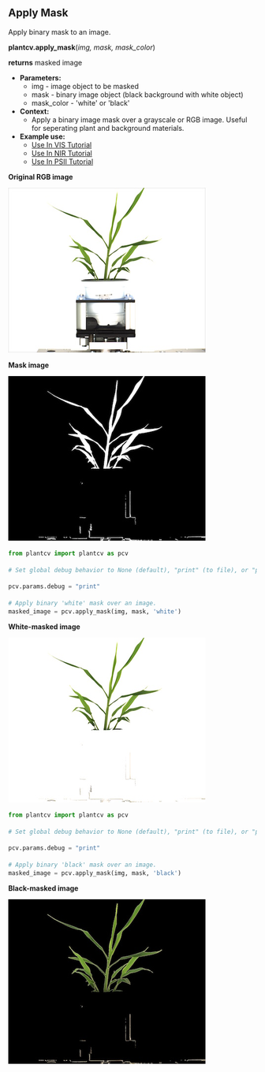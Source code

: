 ## Apply Mask

Apply binary mask to an image.

**plantcv.apply_mask**(*img, mask, mask_color*)

**returns** masked image

- **Parameters:**
    - img - image object to be masked
    - mask - binary image object (black background with white object)
    - mask_color - 'white' or 'black'
- **Context:**
    - Apply a binary image mask over a grayscale or RGB image. Useful for seperating plant and background materials.
- **Example use:**
    - [Use In VIS Tutorial](vis_tutorial.md)
    - [Use In NIR Tutorial](nir_tutorial.md)
    - [Use In PSII Tutorial](psII_tutorial.md)

**Original RGB image**

![Screenshot](img/documentation_images/apply_mask/original_image.jpg)

**Mask image**

![Screenshot](img/documentation_images/apply_mask/mask.jpg)

```python
from plantcv import plantcv as pcv

# Set global debug behavior to None (default), "print" (to file), or "plot" (Jupyter Notebooks or X11)

pcv.params.debug = "print"

# Apply binary 'white' mask over an image. 
masked_image = pcv.apply_mask(img, mask, 'white')
```

**White-masked image**

![Screenshot](img/documentation_images/apply_mask/white_masked_image.jpg)

```python
from plantcv import plantcv as pcv

# Set global debug behavior to None (default), "print" (to file), or "plot" (Jupyter Notebooks or X11)

pcv.params.debug = "print"

# Apply binary 'black' mask over an image.
masked_image = pcv.apply_mask(img, mask, 'black')
```
  
**Black-masked image**

![Screenshot](img/documentation_images/apply_mask/black_masked_image.jpg)
